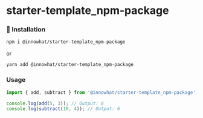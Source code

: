 # starter-template_npm-package

### 🚀 Installation

```sh
npm i @innowhat/starter-template_npm-package
```

or

```shell
yarn add @innowhat/starter-template_npm-package
```

### Usage

```ts
import { add, subtract } from '@innowhat/starter-template_npm-package';

console.log(add(5, 3)); // Output: 8
console.log(subtract(10, 4)); // Output: 6
```
